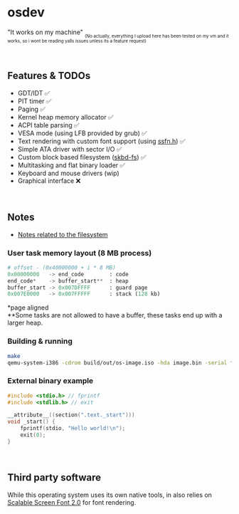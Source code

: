 # osdev
"It works on my machine" <sub><sub>(No actually, everything I upload here has been tested on my vm and it works, so i wont be reading yalls issues unless its a feature request)</sub></sub>

<br>

## Features & TODOs
+ GDT/IDT ✅
+ PIT timer ✅
+ Paging ✅
+ Kernel heap memory allocator ✅
+ ACPI table parsing ✅
+ VESA mode (using LFB provided by grub) ✅
+ Text rendering with custom font support (using [ssfn.h](https://gitlab.com/bztsrc/scalable-font2/-/blob/master/ssfn.h?ref_type=heads)) ✅
+ Simple ATA driver with sector I/O ✅
+ Custom block based filesystem ([skbd-fs](https://github.com/dtxc/skbd-fs)) ✅
+ Multitasking and flat binary loader ✅
+ Keyboard and mouse drivers (wip)
+ Graphical interface :x:

<br>

## Notes
+ [Notes related to the filesystem](https://github.com/dtxc/skbd-fs)

### User task memory layout (8 MB process)
```py
# offset - (0x40000000 + i * 8 MB)
0x00000000   -> end_code        : code
end_code*    -> buffer_start**  : heap
buffer_start -> 0x007DFFFF      : guard page
0x007E0000   -> 0x007FFFFF      : stack (128 kb)
```

*page aligned
<br>
**Some tasks are not allowed to have a buffer, these tasks end up with a larger heap.

### Building & running
```sh
make
qemu-system-i386 -cdrom build/out/os-image.iso -hda image.bin -serial file:serial.log
```

### External binary example
```c
#include <stdio.h> // fprintf
#include <stdlib.h> // exit

__attribute__((section(".text._start")))
void _start() {
    fprintf(stdio, "Hello world!\n");
    exit(0);
}
```

<br>

## Third party software
While this operating system uses its own native tools, in also relies on [Scalable Screen Font 2.0](https://gitlab.com/bztsrc/scalable-font2/-/tree/master?ref_type=heads) for font rendering.
